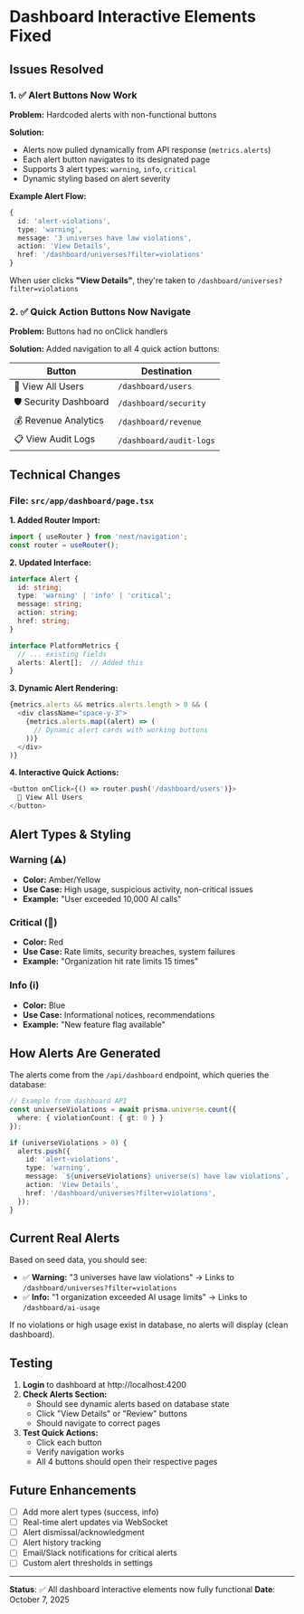 # Dashboard Interactive Elements Fixed

## Issues Resolved

### 1. ✅ Alert Buttons Now Work
**Problem:** Hardcoded alerts with non-functional buttons

**Solution:**
- Alerts now pulled dynamically from API response (`metrics.alerts`)
- Each alert button navigates to its designated page
- Supports 3 alert types: `warning`, `info`, `critical`
- Dynamic styling based on alert severity

**Example Alert Flow:**
```typescript
{
  id: 'alert-violations',
  type: 'warning',
  message: '3 universes have law violations',
  action: 'View Details',
  href: '/dashboard/universes?filter=violations'
}
```

When user clicks **"View Details"**, they're taken to `/dashboard/universes?filter=violations`

### 2. ✅ Quick Action Buttons Now Navigate
**Problem:** Buttons had no onClick handlers

**Solution:** Added navigation to all 4 quick action buttons:

| Button | Destination |
|--------|-------------|
| 👥 View All Users | `/dashboard/users` |
| 🛡️ Security Dashboard | `/dashboard/security` |
| 💰 Revenue Analytics | `/dashboard/revenue` |
| 📋 View Audit Logs | `/dashboard/audit-logs` |

## Technical Changes

### File: `src/app/dashboard/page.tsx`

**1. Added Router Import:**
```typescript
import { useRouter } from 'next/navigation';
const router = useRouter();
```

**2. Updated Interface:**
```typescript
interface Alert {
  id: string;
  type: 'warning' | 'info' | 'critical';
  message: string;
  action: string;
  href: string;
}

interface PlatformMetrics {
  // ... existing fields
  alerts: Alert[];  // Added this
}
```

**3. Dynamic Alert Rendering:**
```typescript
{metrics.alerts && metrics.alerts.length > 0 && (
  <div className="space-y-3">
    {metrics.alerts.map((alert) => (
      // Dynamic alert cards with working buttons
    ))}
  </div>
)}
```

**4. Interactive Quick Actions:**
```typescript
<button onClick={() => router.push('/dashboard/users')}>
  👥 View All Users
</button>
```

## Alert Types & Styling

### Warning (⚠️)
- **Color:** Amber/Yellow
- **Use Case:** High usage, suspicious activity, non-critical issues
- **Example:** "User exceeded 10,000 AI calls"

### Critical (🚨)
- **Color:** Red
- **Use Case:** Rate limits, security breaches, system failures
- **Example:** "Organization hit rate limits 15 times"

### Info (ℹ️)
- **Color:** Blue
- **Use Case:** Informational notices, recommendations
- **Example:** "New feature flag available"

## How Alerts Are Generated

The alerts come from the `/api/dashboard` endpoint, which queries the database:

```typescript
// Example from dashboard API
const universeViolations = await prisma.universe.count({
  where: { violationCount: { gt: 0 } }
});

if (universeViolations > 0) {
  alerts.push({
    id: 'alert-violations',
    type: 'warning',
    message: `${universeViolations} universe(s) have law violations`,
    action: 'View Details',
    href: '/dashboard/universes?filter=violations',
  });
}
```

## Current Real Alerts

Based on seed data, you should see:
- ✅ **Warning:** "3 universes have law violations" → Links to `/dashboard/universes?filter=violations`
- ✅ **Info:** "1 organization exceeded AI usage limits" → Links to `/dashboard/ai-usage`

If no violations or high usage exist in database, no alerts will display (clean dashboard).

## Testing

1. **Login** to dashboard at http://localhost:4200
2. **Check Alerts Section:**
   - Should see dynamic alerts based on database state
   - Click "View Details" or "Review" buttons
   - Should navigate to correct pages
3. **Test Quick Actions:**
   - Click each button
   - Verify navigation works
   - All 4 buttons should open their respective pages

## Future Enhancements

- [ ] Add more alert types (success, info)
- [ ] Real-time alert updates via WebSocket
- [ ] Alert dismissal/acknowledgment
- [ ] Alert history tracking
- [ ] Email/Slack notifications for critical alerts
- [ ] Custom alert thresholds in settings

---

**Status**: ✅ All dashboard interactive elements now fully functional
**Date**: October 7, 2025

